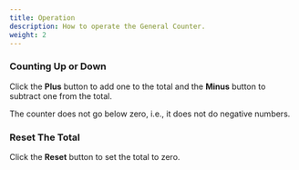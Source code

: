 ```yaml
---
title: Operation
description: How to operate the General Counter.
weight: 2
---
```


### **Counting Up or Down**

Click the **Plus** button to add one to the total and the **Minus** button to subtract
one from the total.

The counter does not go below zero, i.e., it does not do negative numbers.

### **Reset The Total**

Click the **Reset** button to set the total to zero.